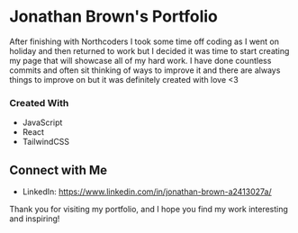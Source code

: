 # Jonathan Brown's Portfolio

After finishing with Northcoders I took some time off coding as I went on holiday and then returned to work but I decided it was time to start creating my page that will showcase all of my hard work. I have done countless commits and often sit thinking of ways to improve it and there are always things to improve on but it was definitely created with love <3

### Created With

- JavaScript
- React
- TailwindCSS

## Connect with Me

- LinkedIn: https://www.linkedin.com/in/jonathan-brown-a2413027a/


Thank you for visiting my portfolio, and I hope you find my work interesting and inspiring!

